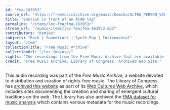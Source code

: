 ```yaml
---
id: "fma-163953"
source_url: "https://freemusicarchive.org/music/Komiku/ULTRA_PERSON_VOL2/Komiku_-_ULTRA_PERSON_VOL2_-_05_Emotion_in_front_of_an_ACAB_tag"
title: "Emotion in front of an ACAB tag"
permalink: "/items/loc-fma/fma-163953/"
stream_url: "/audio/items/loc-fma/fma-163953.mp3"
contributors: "Komiku"
subjects: "Rock | Soundtrack | Synth Pop | Instrumental"
layout: "item"
collectionTitle: "Free Music Archive"
collectionUrl: "/loc-fma/use/"
rights: "The recordings from the Free Music Archive that are available on Citizen DJ have a CC0 1.0 Universal License (Public Domain Dedication) which means you can copy, modify, distribute and perform the work, even for commercial purposes, all without asking permission."
credit: "Free Music Archive. Library of Congress, Archived Web Site."
---
```


This audio recording was part of the _Free Music Archive_, a website devoted to distribution and curation of rights-free music. The Library of Congress has [archived this website](https://www.loc.gov/item/lcwaN0026492/) as part of its [Web Cultures Web Archive](https://www.loc.gov/collections/web-cultures-web-archive/about-this-collection/), which includes sites documenting the creation and sharing of emergent cultural traditions on the web. The Library has also archived the [FMA dataset for music analysis](https://catalog.loc.gov/vwebv/search?searchCode=LCCN&searchArg=2018655052&searchType=1&permalink=y) which contains various metadata for the music recordings.